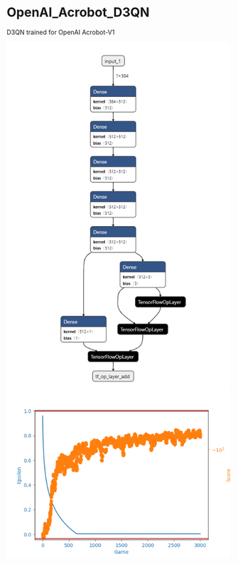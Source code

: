 # OpenAI_Acrobot_D3QN
D3QN trained for OpenAI Acrobot-V1


![](/model_diagram.PNG)
![](/training.PNG)
